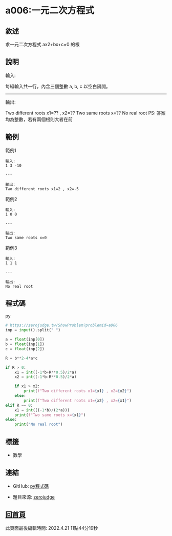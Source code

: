 # a006:一元二次方程式

## 敘述

求一元二次方程式 ax2+bx+c=0 的根


## 說明

輸入:

每組輸入共一行，內含三個整數 a, b, c 以空白隔開。

---

輸出:

Two different roots x1=?? , x2=??
Two same roots x=??
No real root
PS: 答案均為整數，若有兩個根則大者在前

## 範例
範例1

```
輸入:
1 3 -10

---

輸出:
Two different roots x1=2 , x2=-5

```
範例2

```
輸入:
1 0 0

---

輸出:
Two same roots x=0

```
範例3

```
輸入:
1 1 1

---

輸出:
No real root

```

## 程式碼
py

```py
﻿# https://zerojudge.tw/ShowProblem?problemid=a006
inp = input().split(" ")

a = float(inp[0])
b = float(inp[1])
c = float(inp[2])

R = b**2-4*a*c

if R > 0:
    x1 = int((-1*b+R**0.5)/2*a)
    x2 = int((-1*b-R**0.5)/2*a)

    if x1 > x2:
        print(f"Two different roots x1={x1} , x2={x2}")
    else:
        print(f"Two different roots x1={x2} , x2={x1}")
elif R == 0:
    x1 = int(((-1*b)/(2*a)))
    print(f"Two same roots x={x1}")
else:
    print("No real root")

```

## 標籤
- 數學


## 連結
- GitHub: [py程式碼](https://github.com/henryleecode23/solve_record/blob/main/zerojudge/a006/main.py)


- 題目來源: [zerojudge](https://zerojudge.tw/ShowProblem?problemid=a006)

## [回首頁](https://henryleecode23.github.io/solve_record/)

此頁面最後編輯時間: 2022.4.21 11點44分19秒
